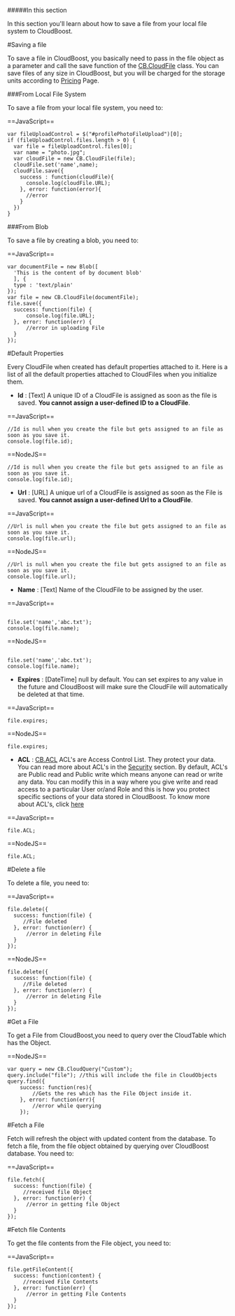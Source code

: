 #####In this section

In this section you'll learn about how to save a file from your local file system to CloudBoost. 

#Saving a file 

To save a file in CloudBoost, you basically need to pass in the file object as a parameter and call the save function of the [CB.CloudFile](https://docs.cloudboost.io/#CloudFile) class. You can save files of any size in CloudBoost, but you will be charged for the storage units according to [Pricing](https://cloudboost.io/pricing) Page.

###From Local File System

To save a file from your local file system, you need to:

==JavaScript==
<span class="js-lines" data-query="savefile">
```
var fileUploadControl = $("#profilePhotoFileUpload")[0];
if (fileUploadControl.files.length > 0) {
  var file = fileUploadControl.files[0];
  var name = "photo.jpg";
  var cloudFile = new CB.CloudFile(file);
  cloudFile.set('name',name);
  cloudFile.save({
    success : function(cloudFile){
      console.log(cloudFile.URL);
    }, error: function(error){
      //error
    }
  })
}
```
</span>

###From Blob

To save a file by creating a blob, you need to:

==JavaScript==
<span class="js-lines" data-query="saveblob">
```
var documentFile = new Blob([
  'This is the content of by document blob'
  ], {
  type : 'text/plain'
});
var file = new CB.CloudFile(documentFile);
file.save({
  success: function(file) {
      console.log(file.URL);
  }, error: function(err) {
      //error in uploading File
  }
});
```
</span>

#Default Properties

Every CloudFile when created has default properties attached to it. Here is a list of all the default properties attached to CloudFiles when you initialize them.

* **Id** : [Text] A unique ID of a CloudFile is assigned as soon as the file is saved. **You cannot assign a user-defined ID to a CloudFile**.

==JavaScript==
<span class="js-lines" data-query="viewid">
```
//Id is null when you create the file but gets assigned to an file as soon as you save it.
console.log(file.id);
```
</span>

==NodeJS==
<span class="nodejs-lines" data-query="viewid">
```
//Id is null when you create the file but gets assigned to an file as soon as you save it.
console.log(file.id);
```
</span>

* **Url** : [URL] A unique url of a CloudFile is assigned as soon as the File is saved. **You cannot assign a user-defined Url to a CloudFile**.

==JavaScript==
<span class="js-lines" data-query="viewid">
```
//Url is null when you create the file but gets assigned to an file as soon as you save it.
console.log(file.url);
```
</span>

==NodeJS==
<span class="nodejs-lines" data-query="viewid">
```
//Url is null when you create the file but gets assigned to an file as soon as you save it.
console.log(file.url);
```
</span>

* **Name** : [Text] Name of the CloudFile to be assigned by the user.

==JavaScript==
<span class="js-lines" data-query="viewid">
```

file.set('name','abc.txt');
console.log(file.name);
```
</span>

==NodeJS==
<span class="nodejs-lines" data-query="viewid">
```

file.set('name','abc.txt');
console.log(file.name);
```
</span>


* **Expires** : [DateTime] <span class="tut-snippet">null</span> by default. You can set <span class="tut-snippet">expires</span> to any value in the future and CloudBoost will make sure the CloudFile will automatically be deleted at that time.

==JavaScript==
<span class="js-lines" data-query="viewexpires">
```
file.expires;
```
</span>

==NodeJS==
<span class="nodejs-lines" data-query="viewexpires">
```
file.expires;
```
</span>

* **ACL** : [CB.ACL]( https://docs.cloudboost.io/#ACL) ACL's are Access Control List. They protect your data. You can read more about ACL's in the [Security]( /?lang=en&category=security&subcategory=acl) section. By default, ACL's are Public read and Public write which means anyone can read or write any data. You can modify this in a way where you give write and read access to a particular User or/and Role and this is how you protect specific sections of your data stored in CloudBoost. To know more about ACL's, click [here]( https://docs.cloudboost.io/#ACL)

==JavaScript==
<span class="js-lines" data-query="viewacl">
```
file.ACL;
```
</span>

==NodeJS==
<span class="nodejs-lines" data-query="viewacl">
```
file.ACL;
```
</span>

#Delete a file

To delete a file, you need to: 

==JavaScript==
<span class="js-lines" data-query="deletefile">
```
file.delete({
  success: function(file) {
     //File deleted
  }, error: function(err) {
      //error in deleting File
  }
});
```
</span>

==NodeJS==
<span class="nodejs-lines" data-query="deletefile">
```
file.delete({
  success: function(file) {
     //File deleted
  }, error: function(err) {
      //error in deleting File
  }
});
```
</span>

#Get a File

To get a File from CloudBoost,you need to query over the CloudTable which has the Object.

==NodeJS==
<span class="nodejs-lines" data-query="deletefile">
```
var query = new CB.CloudQuery("Custom");
query.include("file"); //this will include the file in CloudObjects
query.find({
    success: function(res){
        //Gets the res which has the File Object inside it.
    }, error: function(err){
        //error while querying
    });
```
</span>


#Fetch a File

Fetch will refresh the object with updated content from the database. To fetch a file, from the file object obtained by querying over CloudBoost database. You need to:

==JavaScript==
<span class="js-lines" data-query="fetchfile">
```
file.fetch({
  success: function(file) {
     //received file Object
  }, error: function(err) {
      //error in getting file Object
  }
});
```
</span>

#Fetch file Contents

To get the file contents from the File object, you need to:

==JavaScript==
<span class="js-lines" data-query="fetchfile">
```
file.getFileContent({
  success: function(content) {
     //received File Contents
  }, error: function(err) {
      //error in getting File Contents
  }
});
```
</span>

